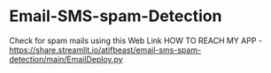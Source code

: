 # Email-SMS-spam-Detection

Check for spam mails using this Web Link
HOW TO REACH MY APP - https://share.streamlit.io/atifbeast/email-sms-spam-detection/main/EmailDeploy.py
